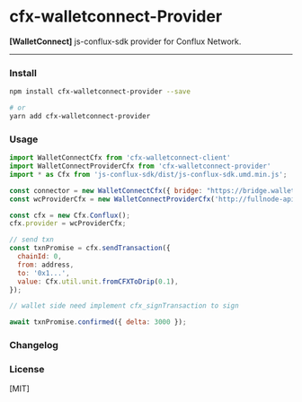 # cfx-walletconnect-Provider

**[WalletConnect]** js-conflux-sdk provider for Conflux Network.

---

### Install

``` bash
npm install cfx-walletconnect-provider --save

# or
yarn add cfx-walletconnect-provider
```

### Usage

``` javascript
import WalletConnectCfx from 'cfx-walletconnect-client'
import WalletConnectProviderCfx from 'cfx-walletconnect-provider'
import * as Cfx from 'js-conflux-sdk/dist/js-conflux-sdk.umd.min.js';

const connector = new WalletConnectCfx({ bridge: "https://bridge.walletconnect.org" }); 
const wcProviderCfx = new WalletConnectProviderCfx('http://fullnode-api', connector)

const cfx = new Cfx.Conflux();
cfx.provider = wcProviderCfx;

// send txn
const txnPromise = cfx.sendTransaction({
  chainId: 0,
  from: address,
  to: '0x1...',
  value: Cfx.util.unit.fromCFXToDrip(0.1),
});

// wallet side need implement cfx_signTransaction to sign

await txnPromise.confirmed({ delta: 3000 });

```

### Changelog

### License

[MIT]